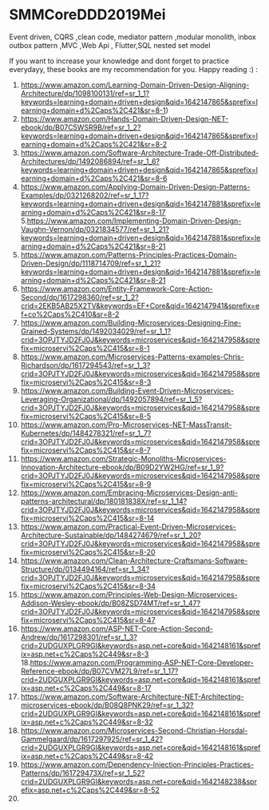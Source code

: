 # SMMCoreDDD2019Mei
Event driven, CQRS ,clean code, mediator pattern ,modular monolith, inbox outbox pattern ,MVC ,Web Api , Flutter,SQL nested set model

If you want to increase your knowledge and dont forget to practice everydayy, these books are my recommendation for you. Happy reading :) 
:

1. https://www.amazon.com/Learning-Domain-Driven-Design-Aligning-Architecture/dp/1098100131/ref=sr_1_1?keywords=learning+domain+driven+design&qid=1642147865&sprefix=learning+domain+d%2Caps%2C421&sr=8-1)
2. https://www.amazon.com/Hands-Domain-Driven-Design-NET-ebook/dp/B07C5WSR9B/ref=sr_1_2?keywords=learning+domain+driven+design&qid=1642147865&sprefix=learning+domain+d%2Caps%2C421&sr=8-2
3. https://www.amazon.com/Software-Architecture-Trade-Off-Distributed-Architectures/dp/1492086894/ref=sr_1_6?keywords=learning+domain+driven+design&qid=1642147865&sprefix=learning+domain+d%2Caps%2C421&sr=8-6
4. https://www.amazon.com/Applying-Domain-Driven-Design-Patterns-Examples/dp/0321268202/ref=sr_1_17?keywords=learning+domain+driven+design&qid=1642147881&sprefix=learning+domain+d%2Caps%2C421&sr=8-17
5.https://www.amazon.com/Implementing-Domain-Driven-Design-Vaughn-Vernon/dp/0321834577/ref=sr_1_21?keywords=learning+domain+driven+design&qid=1642147881&sprefix=learning+domain+d%2Caps%2C421&sr=8-21
6. https://www.amazon.com/Patterns-Principles-Practices-Domain-Driven-Design/dp/1118714709/ref=sr_1_21?keywords=learning+domain+driven+design&qid=1642147881&sprefix=learning+domain+d%2Caps%2C421&sr=8-21
7. https://www.amazon.com/Entity-Framework-Core-Action-Second/dp/1617298360/ref=sr_1_2?crid=2EKB5AB25X2TV&keywords=EF+Core&qid=1642147941&sprefix=ef+co%2Caps%2C410&sr=8-2
8. https://www.amazon.com/Building-Microservices-Designing-Fine-Grained-Systems/dp/1492034029/ref=sr_1_1?crid=3OPJTYJD2FJ0J&keywords=microservices&qid=1642147958&sprefix=microservi%2Caps%2C415&sr=8-1
9. https://www.amazon.com/Microservices-Patterns-examples-Chris-Richardson/dp/1617294543/ref=sr_1_3?crid=3OPJTYJD2FJ0J&keywords=microservices&qid=1642147958&sprefix=microservi%2Caps%2C415&sr=8-3
10. https://www.amazon.com/Building-Event-Driven-Microservices-Leveraging-Organizational/dp/1492057894/ref=sr_1_5?crid=3OPJTYJD2FJ0J&keywords=microservices&qid=1642147958&sprefix=microservi%2Caps%2C415&sr=8-5
11. https://www.amazon.com/Pro-Microservices-NET-MassTransit-Kubernetes/dp/1484278321/ref=sr_1_7?crid=3OPJTYJD2FJ0J&keywords=microservices&qid=1642147958&sprefix=microservi%2Caps%2C415&sr=8-7
12. https://www.amazon.com/Strategic-Monoliths-Microservices-Innovation-Architecture-ebook/dp/B09D2YW2HG/ref=sr_1_9?crid=3OPJTYJD2FJ0J&keywords=microservices&qid=1642147958&sprefix=microservi%2Caps%2C415&sr=8-9
13. https://www.amazon.com/Embracing-Microservices-Design-anti-patterns-architectural/dp/180181838X/ref=sr_1_14?crid=3OPJTYJD2FJ0J&keywords=microservices&qid=1642147958&sprefix=microservi%2Caps%2C415&sr=8-14
14. https://www.amazon.com/Practical-Event-Driven-Microservices-Architecture-Sustainable/dp/1484274679/ref=sr_1_20?crid=3OPJTYJD2FJ0J&keywords=microservices&qid=1642147958&sprefix=microservi%2Caps%2C415&sr=8-20
15. https://www.amazon.com/Clean-Architecture-Craftsmans-Software-Structure/dp/0134494164/ref=sr_1_34?crid=3OPJTYJD2FJ0J&keywords=microservices&qid=1642147958&sprefix=microservi%2Caps%2C415&sr=8-34
16. https://www.amazon.com/Principles-Web-Design-Microservices-Addison-Wesley-ebook/dp/B08ZSD74MT/ref=sr_1_47?crid=3OPJTYJD2FJ0J&keywords=microservices&qid=1642147958&sprefix=microservi%2Caps%2C415&sr=8-47
17. https://www.amazon.com/ASP-NET-Core-Action-Second-Andrew/dp/1617298301/ref=sr_1_3?crid=2UDGUXPLGR9GI&keywords=asp.net+core&qid=1642148161&sprefix=asp.net+c%2Caps%2C449&sr=8-3
18.https://www.amazon.com/Programming-ASP-NET-Core-Developer-Reference-ebook/dp/B07CVM27L9/ref=sr_1_17?crid=2UDGUXPLGR9GI&keywords=asp.net+core&qid=1642148161&sprefix=asp.net+c%2Caps%2C449&sr=8-17
19. https://www.amazon.com/Software-Architecture-NET-Architecting-microservices-ebook/dp/B08Q8PNK29/ref=sr_1_32?crid=2UDGUXPLGR9GI&keywords=asp.net+core&qid=1642148161&sprefix=asp.net+c%2Caps%2C449&sr=8-32
20. https://www.amazon.com/Microservices-Second-Christian-Horsdal-Gammelgaard/dp/1617297925/ref=sr_1_42?crid=2UDGUXPLGR9GI&keywords=asp.net+core&qid=1642148161&sprefix=asp.net+c%2Caps%2C449&sr=8-42
21. https://www.amazon.com/Dependency-Injection-Principles-Practices-Patterns/dp/161729473X/ref=sr_1_52?crid=2UDGUXPLGR9GI&keywords=asp.net+core&qid=1642148238&sprefix=asp.net+c%2Caps%2C449&sr=8-52
22. 
